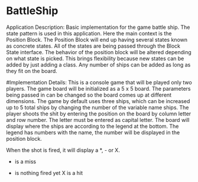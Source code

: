 # BattleShip

Application Description:
Basic implementation for the game battle ship. The state pattern is used in this application. 
Here the main context is the Position Block. The Position Block will end up having several 
states known as concrete states. All of the states are being passed through the Block State interface. 
The behavior of the position block will be altered depending on what state is picked.
This brings flexibility because new states can be added by just adding a class.
Any number of ships can be added as long as they fit on the board. 


#Implementation Details:
This is a console game that will be played only two players.
The game board will be initialized as a 5 x 5 board. 
The parameters being passed in can be changed so the board comes up at different dimensions. 
The game by default uses three ships, which can be increased up to 5 total ships 
by changing the number of the variable name ships.
The player shoots the shit by entering the position on the board by column letter 
and row number. The letter must be entered as capital letter. 
The board will display where the ships are according to the legend at the bottom. 
The legend has numbers with the name, the number will be displayed in the position block. 

When the shot is fired, it will display a *, - or X. 
* is a miss
- is nothing fired yet
X is a hit





